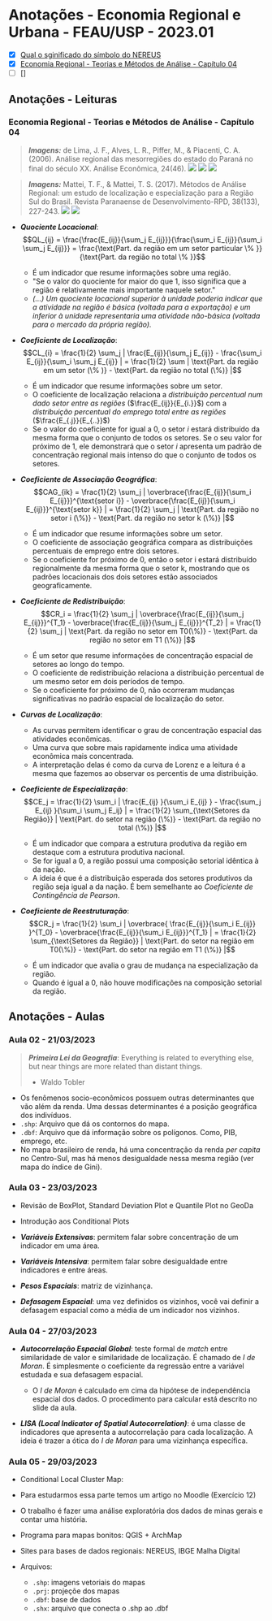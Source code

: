 # Anotações - Economia Regional e Urbana - FEAU/USP - 2023.01

- [x] [Qual o sginificado do símbolo do NEREUS](http://www.usp.br/nereus/wp-content/uploads/Qual-o-significado-do-s%C3%ADmbolo-do-NEREUS.pdf)
- [x] [Economia Regional - Teorias e Métodos de Análise - Capítulo 04](bibliografia/Economia%20Regional%20-%20Teorias%20e%20Métodos%20de%20Análise%20-%20Capítulo%2004.pdf)
- [ ] []

## Anotações - Leituras

### Economia Regional - Teorias e Métodos de Análise - Capítulo 04

> ***Imagens:*** de Lima, J. F., Alves, L. R., Piffer, M., & Piacenti, C. A. (2006). Análise regional das mesorregiões do estado do Paraná no final do século XX. Análise Econômica, 24(46).
> ![](assets/2023-03-19-12-11-18.png)
> ![](assets/2023-03-19-12-11-35.png)
> ![](assets/2023-03-19-12-09-21.png)

> ***Imagens:*** Mattei, T. F., & Mattei, T. S. (2017). Métodos de Análise Regional: um estudo de localização e especialização para a Região Sul do Brasil. Revista Paranaense de Desenvolvimento-RPD, 38(133), 227-243.
> ![](assets/2023-03-19-15-26-20.png)
> ![](assets/2023-03-19-22-12-42.png)


- ***Quociente Locacional***: $$QL_{ij} = \frac{\frac{E_{ij}}{\sum_j E_{ij}}}{\frac{\sum_i E_{ij}}{\sum_i \sum_j E_{ij}}} = \frac{\text{Part. da região em um setor particular \% }}{\text{Part. da região no total \% }}$$ 

  - É um indicador que resume informações sobre uma região.
  - "Se o valor do quociente for maior do que 1, isso significa que a região é relativamente mais importante naquele setor."
  - *(...) Um quociente locacional superior à unidade poderia indicar que a atividade na região é básica (voltada para a exportação) e um inferior à unidade representaria uma atividade não-básica (voltada para o mercado da própria região).*

- ***Coeficiente de Localização***: $$CL_{i} = \frac{1}{2} \sum_j | \frac{E_{ij}}{\sum_j E_{ij}} - \frac{\sum_i E_{ij}}{\sum_i \sum_j E_{ij}} | = \frac{1}{2} \sum | \text{Part. da região em um setor (\% )} - \text{Part. da região no total (\%)} |$$
  
  - É um indicador que resume informações sobre um setor.
  - O coeficiente de localização relaciona a *distribuição percentual num dado setor entre as regiões* ($\frac{E_{ij}}{E_{i.}}$) com a *distribuição percentual do emprego total entre as regiões* ($\frac{E_{.j}}{E_{..}}$)
  - Se o valor do coeficiente for igual a 0, o setor *i* estará distribuído da mesma forma que o conjunto de todos os setores. Se o seu valor for próximo de 1, ele demonstrará que o setor *i* apresenta um padrão de concentração regional mais intenso do que o conjunto de todos os setores.

- ***Coeficiente de Associação Geográfica***: $$CAG_{ik} = \frac{1}{2} \sum_j | \overbrace{\frac{E_{ij}}{\sum_i E_{ij}}}^{\text{setor i}} - \overbrace{\frac{E_{ij}}{\sum_i E_{ij}}}^{\text{setor k}} | = \frac{1}{2} \sum_j | \text{Part. da região no setor i (\%)} - \text{Part. da região no setor k (\%)} |$$
  
  - É um indicador que resume informações sobre um setor.
  - O coeficiente de associação geográfica compara as distribuições percentuais de emprego entre dois setores.
  - Se o coeficiente for próximo de 0, então o setor i estará distribuído regionalmente da mesma forma que o setor k, mostrando que os padrões locacionais dos dois setores estão associados geograficamente.

- ***Coeficiente de Redistribuição***: $$CR_i = \frac{1}{2} \sum_j | \overbrace{\frac{E_{ij}}{\sum_j E_{ij}}}^{T_1} - \overbrace{\frac{E_{ij}}{\sum_j E_{ij}}}^{T_2} | = \frac{1}{2} \sum_j | \text{Part. da região no setor em T0(\%)} - \text{Part. da região no setor em T1 (\%)} |$$
  - É um setor que resume informações de concentração espacial de setores ao longo do tempo.
  - O coeficiente de redistribuição relaciona a distribuição percentual de um mesmo setor em dois períodos de tempo.
  - Se o coeficiente for próximo de 0, não ocorreram mudanças significativas no padrão espacial de localização do setor.

- ***Curvas de Localização***:
  - As curvas permitem identificar o grau de concentração espacial das atividades econômicas.
  - Uma curva que sobre mais rapidamente indica uma atividade econômica mais concentrada.
  - A interpretação delas é como da curva de Lorenz e a leitura é a mesma que fazemos ao observar os percentis de uma distribuição.

- ***Coeficiente de Especialização***: $$CE_j = \frac{1}{2} \sum_i | \frac{E_{ij} }{\sum_i E_{ij} } - \frac{\sum_j E_{ij} }{\sum_i \sum_j E_ij} | = \frac{1}{2} \sum_{\text{Setores da Região}} | \text{Part. do setor na região (\%)} - \text{Part. da região no total (\%)} |$$
  - É um indicador que compara a estrutura produtiva da região em destaque com a estrutura produtiva nacional.
  - Se for igual a 0, a região possui uma composição setorial idêntica à da nação.
  - A ideia é que é a distribuição esperada dos setores produtivos da região seja igual a da nação. É bem semelhante ao *Coeficiente de Contingência de Pearson*.

- ***Coeficiente de Reestruturação***: $$CR_j = \frac{1}{2} \sum_i | \overbrace{ \frac{E_{ij}}{\sum_i E_{ij}} }^{T_0} - \overbrace{\frac{E_{ij}}{\sum_i E_{ij}}}^{T_1} | = \frac{1}{2} \sum_{\text{Setores da Região}} | \text{Part. do setor na região em T0(\%)} - \text{Part. do setor na região em T1 (\%)} |$$
  - É um indicador que avalia o grau de mudança na especialização da região.
  - Quando é igual a 0, não houve modificações na composição setorial da região.



## Anotações - Aulas

### Aula 02 - 21/03/2023

> ***Primeira Lei da Geografia***: Everything is related to everything else, but near things are more related than distant things.
>
> - Waldo Tobler

- Os fenômenos socio-econômicos possuem outras determinantes que vão além da renda. Uma dessas determinantes é a posição geográfica dos indivíduos.
- `.shp`: Arquivo que dá os contornos do mapa.
- `.dbf`: Arquivo que dá informação sobre os polígonos. Como, PIB, emprego, etc.
- No mapa brasileiro de renda, há uma concentração da renda *per capita* no Centro-Sul, mas há menos desigualdade nessa mesma região (ver mapa do índice de Gini).

### Aula 03 - 23/03/2023

- Revisão de BoxPlot, Standard Deviation Plot e Quantile Plot no GeoDa
- Introdução aos Conditional Plots
- ***Variáveis Extensivas***: permitem falar sobre concentração de um indicador em uma área.
- ***Variáveis Intensiva***: permitem falar sobre desigualdade entre indicadores e entre áreas.

- ***Pesos Espaciais***: matriz de vizinhança.
- ***Defasagem Espacial***: uma vez definidos os vizinhos, você vai definir a defasagem espacial como a média de um indicador nos vizinhos.


### Aula 04 - 27/03/2023

- ***Autocorrelação Espacial Global***: teste formal de *match* entre similaridade de valor e similaridade de localização. É chamado de *I de Moran*. É simplesmente o coeficiente da regressão entre a variável estudada e sua defasagem espacial.
  - O *I de Moran* é calculado em cima da hipótese de independência espacial dos dados. O procedimento para calcular está descrito no slide da aula.

- ***LISA (Local Indicator of Spatial Autocorrelation)***: é uma classe de indicadores que apresenta a autocorrelação para cada localização. A ideia é trazer a ótica do *I de Moran* para uma vizinhança específica.

### Aula 05 - 29/03/2023

- Conditional Local Cluster Map:
- Para estudarmos essa parte temos um artigo no Moodle (Exercício 12)

- O trabalho é fazer uma análise exploratória dos dados de minas gerais e contar uma história.
- Programa para mapas bonitos: QGIS + ArchMap
- Sites para bases de dados regionais: NEREUS, IBGE Malha Digital
- Arquivos:
  - ``.shp``: imagens vetoriais do mapas
  - ``.prj``: projeçõe dos mapas
  - ``.dbf``: base de dados
  - ``.shx``: arquivo que conecta o .shp ao .dbf